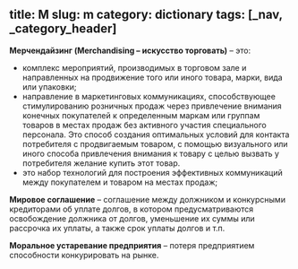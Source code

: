 title: М
slug: m
category: dictionary
tags: [_nav, _category_header]
---

__Мерчендайзинг (Merchandising – искусство торговать)__ – это:

- комплекс мероприятий, производимых в торговом зале и направленных на продвижение того или иного товара, марки, вида или упаковки;
- направление в маркетинговых коммуникациях, способствующее стимулированию розничных продаж через привлечение внимания конечных покупателей к определенным маркам или группам товаров в местах продаж без активного участия специального персонала. Это способ создания оптимальных условий для контакта потребителя с продвигаемым товаром, с помощью визуального или иного способа привлечения внимания к товару с целью вызвать у потребителя желание купить этот товар.
- это набор технологий для построения эффективных коммуникаций между покупателем и товаром на местах продаж;

__Мировое соглашение__ – соглашение между должником и конкурсными кредиторами об уплате долгов, в котором предусматриваются освобождение должника от долгов, уменьшение их суммы или рассрочка их уплаты, а также срок уплаты долгов и т.п.

__Моральное устаревание предприятия__ – потеря предприятием способности конкурировать на рынке.
